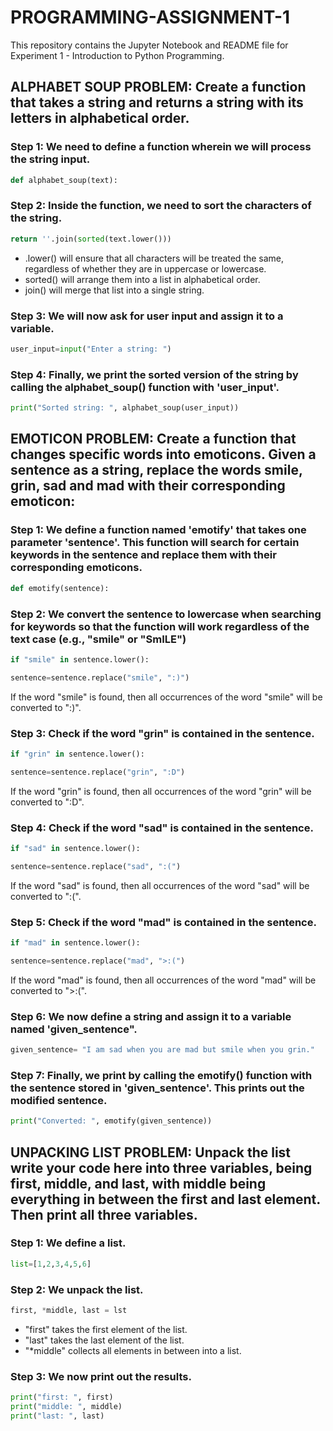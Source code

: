 # PROGRAMMING-ASSIGNMENT-1
This repository contains the Jupyter Notebook and README file for Experiment 1 - Introduction to Python Programming. 



## ALPHABET SOUP PROBLEM: Create a function that takes a string and returns a string with its letters in alphabetical order.  


### Step 1: We need to define a function wherein we will process the string input.
```py
def alphabet_soup(text):
```

### Step 2: Inside the function, we need to sort the characters of the string. 
```py
return ''.join(sorted(text.lower()))
```
  * .lower() will ensure that all characters will be treated the same, regardless of whether they are in uppercase or lowercase.
  * sorted() will arrange them into a list in alphabetical order.
  * join() will merge that list into a single string.

### Step 3: We will now ask for user input and assign it to a variable.
```py
user_input=input("Enter a string: ")
```

### Step 4: Finally, we print the sorted version of the string by calling the alphabet_soup() function with 'user_input'.
```py
print("Sorted string: ", alphabet_soup(user_input))
```



## EMOTICON PROBLEM: Create a function that changes specific words into emoticons. Given a sentence as a string, replace the words smile, grin, sad and mad with their corresponding emoticon:  


### Step 1: We define a function named 'emotify' that takes one parameter 'sentence'. This function will search for certain keywords in the sentence and replace them with their corresponding emoticons.
```py
def emotify(sentence):
```

### Step 2: We convert the sentence to lowercase when searching for keywords so that the function will work regardless of the text case (e.g., "smile" or "SmILE")
```py
if "smile" in sentence.lower():
```
```py
sentence=sentence.replace("smile", ":)")
```
  If the word "smile" is found, then all occurrences of the word "smile" will be converted to ":)".

### Step 3: Check if the word "grin" is contained in the sentence.
```py
if "grin" in sentence.lower():
```
```py
sentence=sentence.replace("grin", ":D")
```
  If the word "grin" is found, then all occurrences of the word "grin" will be converted to ":D".

### Step 4: Check if the word "sad" is contained in the sentence.
```py
if "sad" in sentence.lower():
```
```py
sentence=sentence.replace("sad", ":(")
```
  If the word "sad" is found, then all occurrences of the word "sad" will be converted to ":(".

### Step 5: Check if the word "mad" is contained in the sentence.
```py
if "mad" in sentence.lower():
```
```py
sentence=sentence.replace("mad", ">:(")
```
  If the word "mad" is found, then all occurrences of the word "mad" will be converted to ">:(".

### Step 6: We now define a string and assign it to a variable named 'given_sentence".
```py
given_sentence= "I am sad when you are mad but smile when you grin."
```

### Step 7: Finally, we print by calling the emotify() function with the sentence stored in 'given_sentence'. This prints out the modified sentence.
```py
print("Converted: ", emotify(given_sentence))
```  

## UNPACKING LIST PROBLEM: Unpack the list write your code here into three variables, being first, middle, and last, with middle being everything in between the first and last element. Then print all three variables.  


### Step 1: We define a list.
```py
list=[1,2,3,4,5,6]
```

### Step 2: We unpack the list.
```py
first, *middle, last = lst
```
  * "first" takes the first element of the list.
  * "last" takes the last element of the list.
  * "*middle" collects all elements in between into a list.

### Step 3: We now print out the results.
```py
print("first: ", first)
print("middle: ", middle)
print("last: ", last)
```



